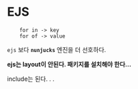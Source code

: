 # EJS
```
    for in -> key
    for of -> value 
```
`ejs` 보다 **`nunjucks`** 엔진을 더 선호하다.

__ejs는 layout이 안된다. 패키지를 설치해야 한다...__ 

include는 된다. . . 